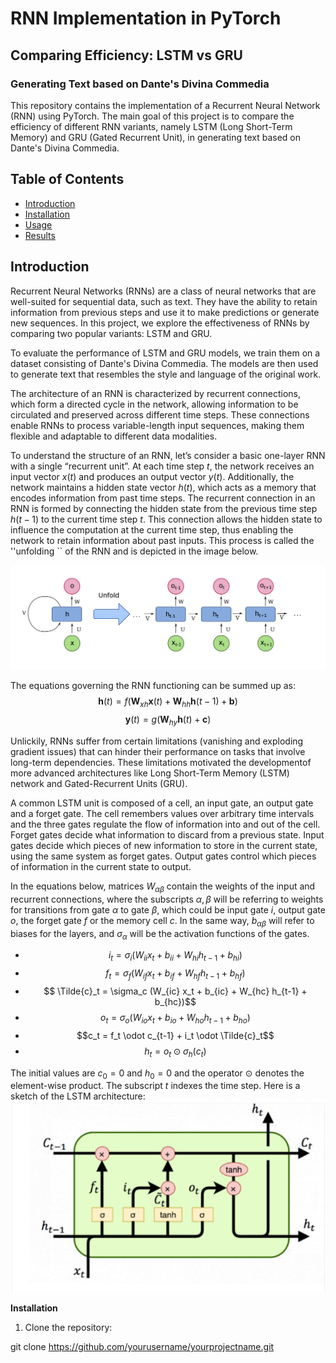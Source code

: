 # RNN Implementation in PyTorch
## Comparing Efficiency: LSTM vs GRU
### Generating Text based on Dante's Divina Commedia
This repository contains the implementation of a Recurrent Neural Network (RNN) using PyTorch. The main goal of this project is to compare the efficiency of different RNN variants, namely LSTM (Long Short-Term Memory) and GRU (Gated Recurrent Unit), in generating text based on Dante's Divina Commedia.

## Table of Contents
- [Introduction](#introduction)
- [Installation](#installation)
- [Usage](#usage)
- [Results](#results)

## Introduction
Recurrent Neural Networks (RNNs) are a class of neural networks that are well-suited for sequential data, such as text. They have the ability to retain information from previous steps and use it to make predictions or generate new sequences. In this project, we explore the effectiveness of RNNs by comparing two popular variants: LSTM and GRU.

To evaluate the performance of LSTM and GRU models, we train them on a dataset consisting of Dante's Divina Commedia. The models are then used to generate text that resembles the style and language of the original work.

The architecture of an RNN is characterized by recurrent connections, which form a directed cycle in the network, allowing information to be circulated and preserved across different time steps. These connections enable RNNs to process variable-length input sequences, making them flexible and adaptable to different data modalities. 

To understand the structure of an RNN, let’s consider a basic one-layer RNN with a single “recurrent unit”. At each time step $t$, the network receives an input vector $x(t)$ and produces an output vector $y(t)$. Additionally, the network maintains a hidden state vector $h(t)$, which acts as a memory that encodes information from past time steps. 
The recurrent connection in an RNN is formed by connecting the hidden state from the previous time step $h(t − 1)$ to the current time step $t$. This connection allows the hidden state to influence the computation at the current time step, thus enabling the network to retain information about
past inputs. This process is called the ''unfolding `` of the RNN and is depicted in the image below.

![Depiction of the unfolding of an RNN](readme_img/recurrence_unfolding.png)

The equations governing the RNN functioning can be summed up as:
$$\mathbf{h}(t) = f (\mathbf{W}_{xh}\mathbf{x}(t) + \mathbf{W}_{hh}\mathbf{h}(t-1) + \mathbf{b})$$ 
$$\mathbf{y}(t) = g(\mathbf{W}_{hy} \mathbf{h}(t) + \mathbf{c})$$

Unlickily, RNNs suffer from certain limitations (vanishing and exploding gradient issues) that can hinder their performance on tasks that involve long-term dependencies. These limitations motivated the developmentof more advanced architectures like Long Short-Term Memory (LSTM) network and Gated-Recurrent Units (GRU). 

A common LSTM unit is composed of a cell, an input gate, an output gate and a forget gate. The cell remembers values over arbitrary time intervals and the three gates regulate the flow of information into and out of the cell. Forget gates decide what information to discard from a previous state. Input gates decide which pieces of new information to store in the current state, using the same system as forget gates. Output gates control which pieces of information in the current state to output. 

In the equations below, matrices $W_{\alpha \beta}$ contain the weights of the input and recurrent connections, where the subscripts $\alpha ,\beta$ will be referring to weights for transitions from gate $\alpha$ to gate $\beta$, which could be input gate $i$, output gate $o$, the forget gate $f$ or the memory cell $c$. In the same way, $b_{\alpha \beta}$ will refer to biases for the layers, and $\sigma_\alpha$ will be the activation functions of the gates.

- $$i_t = \sigma_i (W_{ii} x_t + b_{ii} + W_{hi} h_{t-1} + b_{hi})$$
- $$f_t = \sigma_f (W_{if} x_t + b_{if} + W_{hf} h_{t-1} + b_{hf})$$
- $$ \Tilde{c}_t = \sigma_c (W_{ic} x_t + b_{ic} + W_{hc} h_{t-1} + b_{hc})$$
- $$o_t = \sigma_o (W_{io} x_t + b_{io} + W_{ho} h_{t-1} + b_{ho})$$
- $$c_t = f_t \odot c_{t-1} + i_t \odot \Tilde{c}_t$$
- $$h_t = o_t \odot \sigma_h (c_t)$$

The initial values are $c_0=0$ and $h_0=0$ and the operator $\odot$ denotes the element-wise product. The subscript $t$ indexes the time step.
Here is a sketch of the LSTM architecture:
![Schematic depiction of the LSTM architecture](readme_img/LSTM.png)


**Installation**
1. Clone the repository:

git clone https://github.com/yourusername/yourprojectname.git


